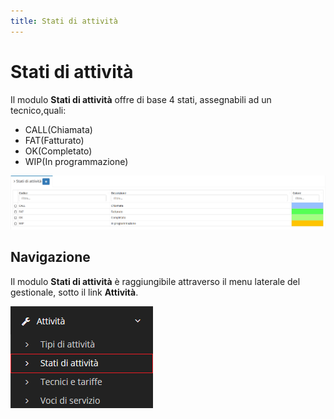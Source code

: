 ```yaml
---
title: Stati di attività
---
```


# Stati di attività

Il modulo **Stati di attività** offre di base 4 stati, assegnabili ad un tecnico,quali:

* CALL\(Chiamata\)
* FAT\(Fatturato\)
* OK\(Completato\)
* WIP\(In programmazione\)

![Screenshot interfaccia stati di attivit&#xE0;](../../../../.gitbook/assets/screenshotrecordstatidiattivita.PNG)

## Navigazione

Il modulo **Stati di attività** è raggiungibile attraverso il menu laterale del gestionale, sotto il link **Attività**.

![Screenshot navigazione stati di attivit&#xE0;](../../../../.gitbook/assets/navigazionestatidiattivita.PNG)

